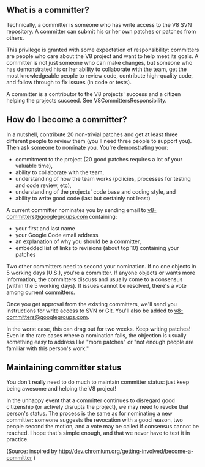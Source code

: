 ## What is a committer?

Technically, a committer is someone who has write access to the V8 SVN repository. A committer can submit his or her own patches or patches from others.

This privilege is granted with some expectation of responsibility: committers are people who care about the V8 project and want to help meet its goals. A committer is not just someone who can make changes, but someone who has demonstrated his or her ability to collaborate with the team, get the most knowledgeable people to review code, contribute high-quality code, and follow through to fix issues (in code or tests).

A committer is a contributor to the V8 projects' success and a citizen helping the projects succeed. See V8CommittersResponsibility.

## How do I become a committer?

In a nutshell, contribute 20 non-trivial patches and get at least three different people to review them (you'll need three people to support you). Then ask someone to nominate you. You're demonstrating your:

  * commitment to the project (20 good patches requires a lot of your valuable time),
  * ability to collaborate with the team,
  * understanding of how the team works (policies, processes for testing and code review, etc),
  * understanding of the projects' code base and coding style, and
  * ability to write good code (last but certainly not least)

A current committer nominates you by sending email to v8-committers@googlegroups.com containing:

  * your first and last name
  * your Google Code email address
  * an explanation of why you should be a committer,
  * embedded list of links to revisions (about top 10) containing your patches

Two other committers need to second your nomination. If no one objects in 5 working days (U.S.), you're a committer.  If anyone objects or wants more information, the committers discuss and usually come to a consensus (within the 5 working days). If issues cannot be resolved, there's a vote among current committers.

Once you get approval from the existing committers, we'll send you instructions for write access to SVN or Git. You'll also be added to v8-committers@googlegroups.com.

In the worst case, this can drag out for two weeks. Keep writing patches! Even in the rare cases where a nomination fails, the objection is usually something easy to address like "more patches" or "not enough people are familiar with this person's work."

## Maintaining committer status

You don't really need to do much to maintain committer status: just keep being awesome and helping the V8 project!

In the unhappy event that a committer continues to disregard good citizenship (or actively disrupts the project), we may need to revoke that person's status. The process is the same as for nominating a new committer: someone suggests the revocation with a good reason, two people second the motion, and a vote may be called if consensus cannot be reached. I hope that's simple enough, and that we never have to test it in practice.

(Source: inspired by http://dev.chromium.org/getting-involved/become-a-committer )
